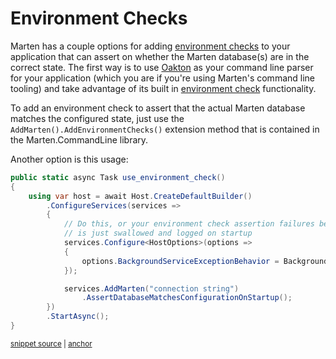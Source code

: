 # Environment Checks

Marten has a couple options for adding [environment checks](https://jeremydmiller.com/2019/10/01/environment-checks-and-better-command-line-abilities-for-your-net-core-application/) to your application that can assert on whether the Marten database(s)
are in the correct state. The first way is to use [Oakton](https://jasperfx.github.io/oakton) as your command line parser for your application (which you are if you're using Marten's command line tooling) and take advantage
of its built in [environment check](https://jasperfx.github.io/oakton/documentation/hostbuilder/environment/) functionality. 

To add an environment check to assert that the actual Marten database matches the configured state, just use the `AddMarten().AddEnvironmentChecks()` extension method that 
is contained in the Marten.CommandLine library.

Another option is this usage:

<!-- snippet: sample_use_environment_check_in_hosted_service -->
<a id='snippet-sample_use_environment_check_in_hosted_service'></a>
```cs
public static async Task use_environment_check()
{
    using var host = await Host.CreateDefaultBuilder()
        .ConfigureServices(services =>
        {
            // Do this, or your environment check assertion failures below
            // is just swallowed and logged on startup
            services.Configure<HostOptions>(options =>
            {
                options.BackgroundServiceExceptionBehavior = BackgroundServiceExceptionBehavior.StopHost;
            });

            services.AddMarten("connection string")
                .AssertDatabaseMatchesConfigurationOnStartup();
        })
        .StartAsync();
}
```
<sup><a href='https://github.com/JasperFx/marten/blob/master/src/CoreTests/Examples/EnvironmentChecks.cs#L13-L33' title='Snippet source file'>snippet source</a> | <a href='#snippet-sample_use_environment_check_in_hosted_service' title='Start of snippet'>anchor</a></sup>
<!-- endSnippet -->
